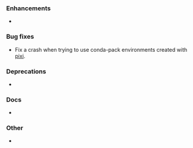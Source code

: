 ### Enhancements

* <news item>

### Bug fixes

* Fix a crash when trying to use conda-pack environments created with [pixi](https://pixi.sh).

### Deprecations

* <news item>

### Docs

* <news item>

### Other

* <news item>
